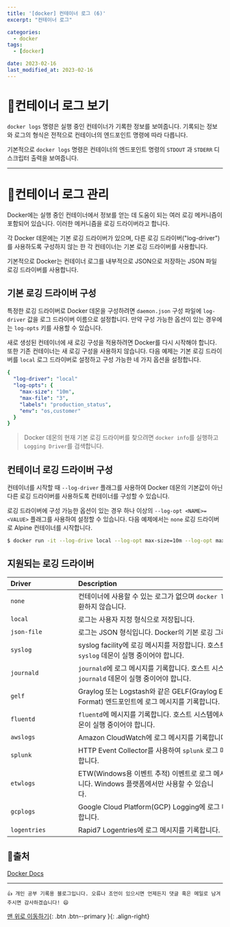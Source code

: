 ```yaml
---
title: '[docker] 컨테이너 로그 (6)'
excerpt: "컨테이너 로그"

categories:
  - docker
tags: 
  - [docker]

date: 2023-02-16
last_modified_at: 2023-02-16
---
```


# 🎯컨테이너 로그 보기
`docker logs` 명령은 실행 중인 컨테이너가 기록한 정보를 보여줍니다. 기록되는 정보와 로그의 형식은 전적으로 컨테이너의 엔드포인트 명령에 따라 다릅니다.

기본적으로 `docker logs` 명령은 컨테이너의 엔드포인트 명령의 `STDOUT` 과 `STDERR` 디스크립터 출력을 보여줍니다.

---
# 🎯컨테이너 로그 관리
Docker에는 실행 중인 컨테이너에서 정보를 얻는 데 도움이 되는 여러 로깅 메커니즘이 포함되어 있습니다. 이러한 메커니즘을 로깅 드라이버라고 합니다. 

각 Docker 데몬에는 기본 로깅 드라이버가 있으며, 다른 로깅 드라이버("log-driver")를 사용하도록 구성하지 않는 한 각 컨테이너는 기본 로깅 드라이버를 사용합니다. 

기본적으로 Docker는 컨테이너 로그를 내부적으로 JSON으로 저장하는 JSON 파일 로깅 드라이버를 사용합니다.

## 기본 로깅 드라이버 구성
특정한 로깅 드라이버로 Docker 데몬을 구성하려면 `daemon.json` 구성 파일에 `log-driver` 값을 로그 드라이버 이름으로 설정합니다. 만약 구성 가능한 옵션이 있는 경우에는 `log-opts` 키를 사용할 수 있습니다.

새로 생성된 컨테이너에 새 로깅 구성을 적용하려면 Docker를 다시 시작해야 합니다. 또한 기존 컨테이너는 새 로깅 구성을 사용하지 않습니다. 다음 예제는 기본 로깅 드라이버를 `local` 로그 드라이버로 설정하고 구성 가능한 네 가지 옵션을 설정합니다.
```yaml
{
  "log-driver": "local"
  "log-opts": {
    "max-size": "10m",
    "max-file": "3",
    "labels": "production_status",
    "env": "os,customer"
  }
}
```
  
> Docker 데몬의 현재 기본 로깅 드라이버를 찾으려면 `docker info`를 실행하고 `Logging Driver`를 검색합니다.
  
## 컨테이너 로깅 드라이버 구성
컨테이너를 시작할 때 `--log-driver` 플래그를 사용하여 Docker 데몬의 기본값이 아닌 다른 로깅 드라이버를 사용하도록 컨테이너를 구성할 수 있습니다.

로깅 드라이버에 구성 가능한 옵션이 있는 경우 하나 이상의 `--log-opt <NAME>=<VALUE>` 플래그를 사용하여 설정할 수 있습니다. 다음 예제에서는 `none` 로깅 드라이버로 Alpine 컨테이너를 시작합니다.

```bash
$ docker run -it --log-drive local --log-opt max-size=10m --log-opt max-file=3 alpine ping 127.0.0.1
```

## 지원되는 로깅 드라이버
  
|Driver|Description|
|:-----|:----------|
|`none`|컨테이너에 사용할 수 있는 로그가 없으며 `docker logs` 출력을 반환하지 않습니다.|
|`local`|로그는 사용자 지정 형식으로 저장됩니다.|
|`json-file`|로그는 JSON 형식입니다. Docker의 기본 로깅 그라이버입니다.|
|`syslog`|syslog facility에 로깅 메시지를 저장합니다. 호스트 시스템에서 `syslog` 데몬이 실행 중이어야 합니다.
|`journald`|`journald`에 로그 메시지를 기록합니다. 호스트 시스템에서 `journald` 데몬이 실행 중이어야 합니다.
|`gelf`|Graylog 또는 Logstash와 같은 GELF(Graylog Extended Log Format) 엔드포인트에 로그 메시지를 기록합니다.|
|`fluentd`|`fluentd`에 메시지를 기록합니다. 호스트 시스템에서 `fluentd` 데몬이 실행 중이어야 합니다.|
|`awslogs`|Amazon CloudWatch에 로그 메시지를 기록합니다.|
|`splunk`|HTTP Event Collector를 사용하여 `splunk` 로그 메시지를 작성합니다.|
|`etwlogs`|ETW(Windows용 이벤트 추적) 이벤트로 로그 메시지를 기록합니다. Windows 플랫폼에서만 사용할 수 있습니다.&nbsp;&nbsp;&nbsp;&nbsp;&nbsp;&nbsp;&nbsp;&nbsp;&nbsp;&nbsp;&nbsp;&nbsp;&nbsp;&nbsp;&nbsp;&nbsp;&nbsp;&nbsp;&nbsp;&nbsp;&nbsp;&nbsp;&nbsp;&nbsp;&nbsp;&nbsp;&nbsp;&nbsp;&nbsp;&nbsp;&nbsp;&nbsp;&nbsp;&nbsp;&nbsp;&nbsp;&nbsp;&nbsp;&nbsp;&nbsp;&nbsp;&nbsp;&nbsp;&nbsp;&nbsp;&nbsp;&nbsp;&nbsp;&nbsp;&nbsp;&nbsp;&nbsp;&nbsp;&nbsp;&nbsp;&nbsp;&nbsp;&nbsp;&nbsp;&nbsp;&nbsp;&nbsp;&nbsp;&nbsp;&nbsp;&nbsp;&nbsp;&nbsp;&nbsp;&nbsp;&nbsp;&nbsp;&nbsp;&nbsp;&nbsp;&nbsp;&nbsp;&nbsp;&nbsp;&nbsp;&nbsp;&nbsp;&nbsp;&nbsp;&nbsp;&nbsp;&nbsp;&nbsp;&nbsp;&nbsp;&nbsp;&nbsp;&nbsp;&nbsp;&nbsp;&nbsp;&nbsp;|
|`gcplogs`|Google Cloud Platform(GCP) Logging에 로그 메시지를 기록합니다.|
|`logentries`&nbsp;&nbsp;&nbsp;&nbsp;&nbsp;&nbsp;&nbsp;&nbsp;&nbsp;&nbsp;&nbsp;&nbsp;&nbsp;&nbsp;|Rapid7 Logentries에 로그 메시지를 기록합니다.|
  
## 📌출처
[Docker Docs](https://docs.docker.com/config/containers/logging/)

***
    👍 개인 공부 기록용 블로그입니다. 오류나 조언이 있으시면 언제든지 댓글 혹은 메일로 남겨주시면 감사하겠습니다! 😄

[맨 위로 이동하기](#){: .btn .btn--primary }{: .align-right}